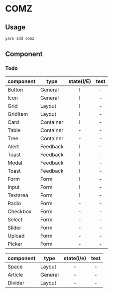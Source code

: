 # COMZ

## Usage

```bash
yarn add comz
```

## Component

### Todo


|   component    |    type    |   state(I/E)     |    test    |
|----------------|------------|:----------------:|:----------:|
| Button         | General    | I                | -          |
| Icon           | General    | I                | -          |
| Grid           | Layout     | I                | -          |
| GridItem       | Layout     | I                | -          |
| Card           | Container  | I                | -          |
| Table          | Container  | -                | -          |
| Tree           | Container  | -                | -          |
| Alert          | Feedback   | I                | -          |
| Toast          | Feedback   | I                | -          |
| Modal          | Feedback   | I                | -          |
| Toast          | Feedback   | I                | -          |
| Form           | Form       | I                | -          |
| Input          | Form       | I                | -          |
| Textarea       | Form       | I                | -          |
| Radio          | Form       | -                | -          |
| Checkbox       | Form       | -                | -          |
| Select         | Form       | -                | -          |
| Slider         | Form       | -                | -          |
| Upload         | Form       | -                | -          |
| Picker         | Form       | -                | -          |

|   component    |    type    |    state(i/e)    |    test    |
|----------------|------------|:----------------:|:----------:|
| Space          | Layout     | -                | -          |
| Article        | General    | -                | -          |
| Divider        | Layout     | -                | -          |